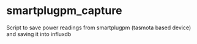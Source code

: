 # smartplugpm_capture
Script to save power readings from smartplugpm (tasmota based device) and saving it into influxdb
